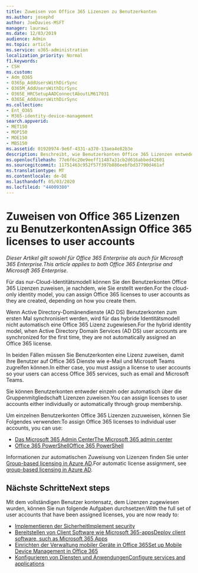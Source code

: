 ```yaml
---
title: Zuweisen von Office 365 Lizenzen zu Benutzerkonten
ms.author: josephd
author: JoeDavies-MSFT
manager: laurawi
ms.date: 12/03/2019
audience: Admin
ms.topic: article
ms.service: o365-administration
localization_priority: Normal
f1.keywords:
- CSH
ms.custom:
- Adm_O365
- O365p_AddUsersWithDirSync
- O365M_AddUsersWithDirSync
- O365E_HRCSetupAADConnectAboutLM617031
- O365E_AddUsersWithDirSync
ms.collection:
- Ent_O365
- M365-identity-device-management
search.appverid:
- MET150
- MOP150
- MOE150
- MBS150
ms.assetid: 01920974-9e6f-4331-a370-13aea4e82b3e
description: Beschreibt, wie Benutzerkonten Office 365 Lizenzen entweder einzeln oder basierend auf der Gruppenmitgliedschaft zuweisen.
ms.openlocfilehash: 77e6f6c20e9eeff11487a31cb2d616abbed42601
ms.sourcegitcommit: 11751463c952f57f397b886eebfbd37790d461af
ms.translationtype: MT
ms.contentlocale: de-DE
ms.lasthandoff: 05/03/2020
ms.locfileid: "44009380"
---
```

# <a name="assign-office-365-licenses-to-user-accounts"></a><span data-ttu-id="66108-103">Zuweisen von Office 365 Lizenzen zu Benutzerkonten</span><span class="sxs-lookup"><span data-stu-id="66108-103">Assign Office 365 licenses to user accounts</span></span>

<span data-ttu-id="66108-104">*Dieser Artikel gilt sowohl für Office 365 Enterprise als auch für Microsoft 365 Enterprise.*</span><span class="sxs-lookup"><span data-stu-id="66108-104">*This article applies to both Office 365 Enterprise and Microsoft 365 Enterprise.*</span></span>

<span data-ttu-id="66108-105">Für das nur-Cloud-Identitätsmodell können Sie den Benutzerkonten Office 365 Lizenzen zuweisen, je nachdem, wie Sie erstellt werden.</span><span class="sxs-lookup"><span data-stu-id="66108-105">For the cloud-only identity model, you can assign Office 365 licenses to user accounts as they are created, depending on how you create them.</span></span>

<span data-ttu-id="66108-106">Wenn Active Directory-Domänendienste (AD DS) Benutzerkonten zum ersten Mal synchronisiert werden, wird für das hybride Identitätsmodell nicht automatisch eine Office 365 Lizenz zugewiesen.</span><span class="sxs-lookup"><span data-stu-id="66108-106">For the hybrid identity model, when Active Directory Domain Services (AD DS) user accounts are synchronized for the first time, they are not automatically assigned an Office 365 license.</span></span>

<span data-ttu-id="66108-107">In beiden Fällen müssen Sie Benutzerkonten eine Lizenz zuweisen, damit Ihre Benutzer auf Office 365 Dienste wie e-Mail und Microsoft Teams zugreifen können.</span><span class="sxs-lookup"><span data-stu-id="66108-107">In either case, you must assign a license to user accounts so your users can access Office 365 services, such as email and Microsoft Teams.</span></span>

<span data-ttu-id="66108-108">Sie können Benutzerkonten entweder einzeln oder automatisch über die Gruppenmitgliedschaft Lizenzen zuweisen.</span><span class="sxs-lookup"><span data-stu-id="66108-108">You can assign licenses to user accounts either individually or automatically through group membership.</span></span>

<span data-ttu-id="66108-109">Um einzelnen Benutzerkonten Office 365 Lizenzen zuzuweisen, können Sie Folgendes verwenden:</span><span class="sxs-lookup"><span data-stu-id="66108-109">To assign Office 365 licenses to individual user accounts, you can use:</span></span>

- [<span data-ttu-id="66108-110">Das Microsoft 365 Admin Center</span><span class="sxs-lookup"><span data-stu-id="66108-110">The Microsoft 365 admin center</span></span>](https://docs.microsoft.com/office365/admin/subscriptions-and-billing/assign-licenses-to-users)
- [<span data-ttu-id="66108-111">Office 365 PowerShell</span><span class="sxs-lookup"><span data-stu-id="66108-111">Office 365 PowerShell</span></span>](https://docs.microsoft.com/office365/enterprise/powershell/assign-licenses-to-user-accounts-with-office-365-powershell)

<span data-ttu-id="66108-112">Informationen zur automatischen Zuweisung von Lizenzen finden Sie unter [Group-based licensing in Azure AD](https://docs.microsoft.com/azure/active-directory/fundamentals/active-directory-licensing-whatis-azure-portal).</span><span class="sxs-lookup"><span data-stu-id="66108-112">For automatic license assignment, see [group-based licensing in Azure AD](https://docs.microsoft.com/azure/active-directory/fundamentals/active-directory-licensing-whatis-azure-portal).</span></span>

## <a name="next-steps"></a><span data-ttu-id="66108-113">Nächste Schritte</span><span class="sxs-lookup"><span data-stu-id="66108-113">Next steps</span></span>

<span data-ttu-id="66108-114">Mit dem vollständigen Benutzer kontensatz, dem Lizenzen zugewiesen wurden, können Sie nun folgende Aufgaben durchsetzen:</span><span class="sxs-lookup"><span data-stu-id="66108-114">With the full set of user accounts that have been assigned licenses, you are now ready to:</span></span>

- [<span data-ttu-id="66108-115">Implementieren der Sicherheit</span><span class="sxs-lookup"><span data-stu-id="66108-115">Implement security</span></span>](https://docs.microsoft.com/microsoft-365/security/office-365-security/security-roadmap)
- [<span data-ttu-id="66108-116">Bereitstellen von Client Software wie Microsoft 365-apps</span><span class="sxs-lookup"><span data-stu-id="66108-116">Deploy client software, such as Microsoft 365 Apps</span></span>](https://docs.microsoft.com/DeployOffice/deployment-guide-microsoft-365-apps)
- [<span data-ttu-id="66108-117">Einrichten der Verwaltung mobiler Geräte in Office 365</span><span class="sxs-lookup"><span data-stu-id="66108-117">Set up Mobile Device Management in Office 365</span></span>](https://support.office.com/article/set-up-mobile-device-management-mdm-in-office-365-dd892318-bc44-4eb1-af00-9db5430be3cd)
- [<span data-ttu-id="66108-118">Konfigurieren von Diensten und Anwendungen</span><span class="sxs-lookup"><span data-stu-id="66108-118">Configure services and applications</span></span>](configure-services-and-applications.md)
